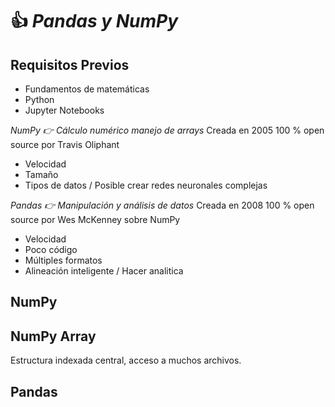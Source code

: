 # :+1: ***Pandas y NumPy***

## Requisitos Previos
- Fundamentos de matemáticas
- Python
- Jupyter Notebooks

_NumPy :point_right: Cálculo numérico manejo de arrays_
Creada en 2005 100 % open source por Travis Oliphant
- Velocidad
- Tamaño
- Tipos de datos / Posible crear redes neuronales complejas

_Pandas :point_right: Manipulación y análisis de datos_
Creada en 2008 100 % open source por Wes McKenney sobre NumPy
- Velocidad
- Poco código
- Múltiples formatos
- Alineación inteligente / Hacer analitica

## NumPy

## NumPy Array

Estructura indexada central, acceso a muchos archivos.



## Pandas
